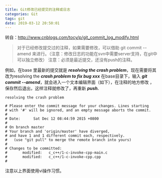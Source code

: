 ```yaml
---
title: Git修改已经提交的注释或日志
categories: Git
tags: git
date: 2019-03-12 20:50:01
---
```


<!-- more -->

转自：http://www.cnblogs.com/tocy/p/git_commit_log_modify.html

> 对于已经修改提交过的注释，如果需要修改，可以借助 git commit --amend 来进行。（注意：修改日志的功能在svn中需要server支持，在git中可以独立修改）
注意：必须是最近提交，还没有push的注释。	

例如，在base 里最新的提交就是 ***resolving the crash problem***，现在需要将其改为resolving the ***crash problem to fix bug xxx***
在base目录下，输入 ***git commit --amend***，就会进入一个文本编辑界面（如下），在注释的地方修改 ，保存然后退出，这样注释就修改了，再重新 ***push.***

```
resolving the crash problem

# Please enter the commit message for your changes. Lines starting
# with '#' will be ignored, and an empty message aborts the commit.
#
# Date:      Sat Dec 12 08:44:59 2015 +0800
#
# On branch master
# Your branch and 'origin/master' have diverged,
# and have 1 and 1 different commit each, respectively.
#   (use "git pull" to merge the remote branch into yours)
#
# Changes to be committed:
#       modified:   c_c++/1-c-invoke-cpp-main.c
#       modified:   c_c++/1-c-invoke-cpp.cpp
#
```
注意以上界面使用vi操作习惯。
